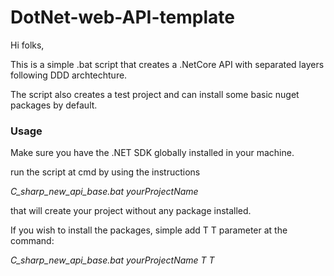 # DotNet-web-API-template

Hi folks,

This is a simple .bat script that creates a .NetCore API with separated layers following DDD archtechture.

The script also creates a test project and can install some basic nuget packages by default.

### Usage

Make sure you have the .NET SDK globally installed in your machine.

run the script at cmd by using the instructions

_C_sharp_new_api_base.bat yourProjectName_

that will create your project without any package installed.

If you wish to install the packages, simple add T T parameter at the command:

_C_sharp_new_api_base.bat yourProjectName T T_
